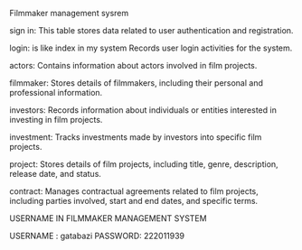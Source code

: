 Filmmaker management sysrem

sign in:
This table stores data related to user authentication and registration.

login: is like index in my system
Records user login activities for the system.

actors:
Contains information about actors involved in film projects.

filmmaker:
Stores details of filmmakers, including their personal and professional information.

investors:
Records information about individuals or entities interested in investing in film projects.

investment:
Tracks investments made by investors into specific film projects.

project:
Stores details of film projects, including title, genre, description, release date, and status.

contract:
Manages contractual agreements related to film projects, including parties involved, start and end dates, and specific terms.



USERNAME IN FILMMAKER MANAGEMENT SYSTEM


USERNAME : gatabazi
PASSWORD: 222011939

